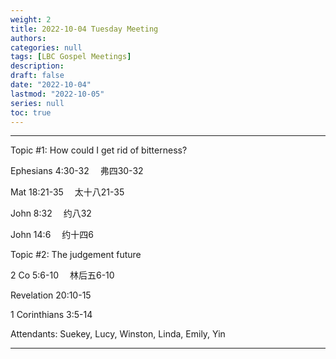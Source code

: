 ```yaml
---
weight: 2
title: 2022-10-04 Tuesday Meeting
authors:
categories: null
tags: [LBC Gospel Meetings]
description: 
draft: false
date: "2022-10-04"
lastmod: "2022-10-05"
series: null
toc: true
---
```


<!--more-->
---

Topic #1: How could I get rid of bitterness?  

Ephesians 4:30-32  &emsp;弗四30-32  

Mat 18:21-35  &emsp;太十八21-35  

John 8:32  &emsp;约八32    

John 14:6 &emsp;约十四6




Topic #2: The judgement future  

2 Co 5:6-10 &emsp;林后五6-10
  
Revelation 20:10-15  

1 Corinthians 3:5-14  



Attendants: Suekey, Lucy, Winston, Linda, Emily, Yin

---



